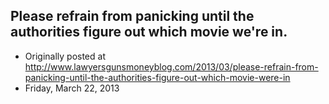 ## Please refrain from panicking until the authorities figure out which movie we're in.

 * Originally posted at http://www.lawyersgunsmoneyblog.com/2013/03/please-refrain-from-panicking-until-the-authorities-figure-out-which-movie-were-in
 * Friday, March 22, 2013


